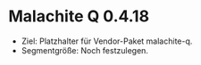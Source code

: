 # Malachite Q 0.4.18

- Ziel: Platzhalter für Vendor-Paket malachite-q.
- Segmentgröße: Noch festzulegen.
